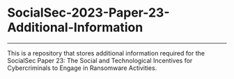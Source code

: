 # SocialSec-2023-Paper-23-Additional-Information
---
This is a repository that stores additional information required for the SocialSec Paper 23: The Social and Technological Incentives for Cybercriminals to Engage in Ransomware Activities.
